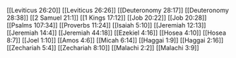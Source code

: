 [[Leviticus 26:20]]
[[Leviticus 26:26]]
[[Deuteronomy 28:17]]
[[Deuteronomy 28:38]]
[[2 Samuel 21:1]]
[[1 Kings 17:12]]
[[Job 20:22]]
[[Job 20:28]]
[[Psalms 107:34]]
[[Proverbs 11:24]]
[[Isaiah 5:10]]
[[Jeremiah 12:13]]
[[Jeremiah 14:4]]
[[Jeremiah 44:18]]
[[Ezekiel 4:16]]
[[Hosea 4:10]]
[[Hosea 8:7]]
[[Joel 1:10]]
[[Amos 4:6]]
[[Micah 6:14]]
[[Haggai 1:9]]
[[Haggai 2:16]]
[[Zechariah 5:4]]
[[Zechariah 8:10]]
[[Malachi 2:2]]
[[Malachi 3:9]]
